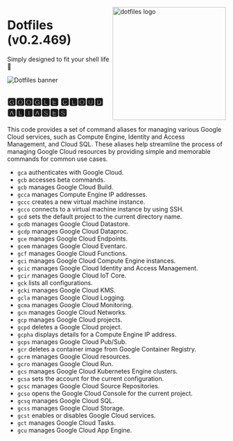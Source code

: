 <!-- markdownlint-disable MD033 MD041 MD043 -->

<img
  src="https://kura.pro/dotfiles/v2/images/logos/dotfiles.svg"
  alt="dotfiles logo"
  width="261"
  align="right"
/>

<!-- markdownlint-enable MD033 MD041 -->

# Dotfiles (v0.2.469)

Simply designed to fit your shell life 🐚

![Dotfiles banner][banner]

## 🅶🅾🅾🅶🅻🅴 🅲🅻🅾🆄🅳 🅰🅻🅸🅰🆂🅴🆂

This code provides a set of command aliases for managing various Google
Cloud services, such as Compute Engine, Identity and Access Management,
and Cloud SQL. These aliases help streamline the process of managing
Google Cloud resources by providing simple and memorable commands for
common use cases.

- `gca` authenticates with Google Cloud.
- `gcb` accesses beta commands.
- `gcb` manages Google Cloud Build.
- `gcca` manages Compute Engine IP addresses.
- `gccc` creates a new virtual machine instance.
- `gcco` connects to a virtual machine instance by using SSH.
- `gcd` sets the default project to the current directory name.
- `gcdb` manages Google Cloud Datastore.
- `gcdp` manages Google Cloud Dataproc.
- `gce` manages Google Cloud Endpoints.
- `gcem` manages Google Cloud Eventarc.
- `gcf` manages Google Cloud Functions.
- `gci` manages Google Cloud Compute Engine instances.
- `gcic` manages Google Cloud Identity and Access Management.
- `gcir` manages Google Cloud IoT Core.
- `gck` lists all configurations.
- `gcki` manages Google Cloud KMS.
- `gcla` manages Google Cloud Logging.
- `gcma` manages Google Cloud Monitoring.
- `gcn` manages Google Cloud Networks.
- `gcp` manages Google Cloud projects.
- `gcpd` deletes a Google Cloud project.
- `gcpha` displays details for a Compute Engine IP address.
- `gcps` manages Google Cloud Pub/Sub.
- `gcr` deletes a container image from Google Container Registry.
- `gcrm` manages Google Cloud resources.
- `gcro` manages Google Cloud Run.
- `gcs` manages Google Cloud Kubernetes Engine clusters.
- `gcsa` sets the account for the current configuration.
- `gcsc` manages Google Cloud Source Repositories.
- `gcso` opens the Google Cloud Console for the current project.
- `gcsq` manages Google Cloud SQL.
- `gcss` manages Google Cloud Storage.
- `gcst` enables or disables Google Cloud services.
- `gct` manages Google Cloud Tasks.
- `gcu` manages Google Cloud App Engine.

[banner]: https://kura.pro/dotfiles/v2/images/titles/title-dotfiles.svg
